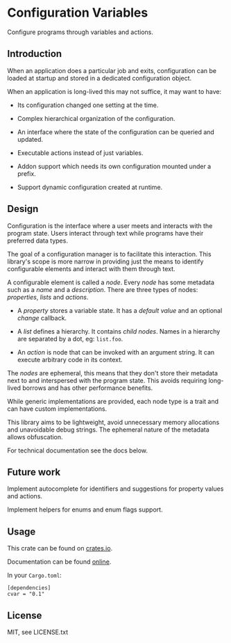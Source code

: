 Configuration Variables
=======================

Configure programs through variables and actions.

## Introduction

When an application does a particular job and exits, configuration can be loaded at startup and stored in a dedicated configuration object.

When an application is long-lived this may not suffice, it may want to have:

* Its configuration changed one setting at the time.

* Complex hierarchical organization of the configuration.

* An interface where the state of the configuration can be queried and updated.

* Executable actions instead of just variables.

* Addon support which needs its own configuration mounted under a prefix.

* Support dynamic configuration created at runtime.

## Design

Configuration is the interface where a user meets and interacts with the program state. Users interact through text while programs have their preferred data types.

The goal of a configuration manager is to facilitate this interaction. This library's scope is more narrow in providing just the means to identify configurable elements and interact with them through text.

A configurable element is called a _node_. Every _node_ has some metadata such as a _name_ and a _description_. There are three types of nodes: _properties_, _lists_ and _actions_.

* A _property_ stores a variable state. It has a _default value_ and an optional _change_ callback.

* A _list_ defines a hierarchy. It contains _child nodes_. Names in a hierarchy are separated by a dot, eg: `list.foo`.

* An _action_ is node that can be invoked with an argument string. It can execute arbitrary code in its context.

The _nodes_ are ephemeral, this means that they don't store their metadata next to and interspersed with the program state. This avoids requiring long-lived borrows and has other performance benefits.

While generic implementations are provided, each node type is a trait and can have custom implementations.

This library aims to be lightweight, avoid unnecessary memory allocations and unavoidable debug strings. The ephemeral nature of the metadata allows obfuscation.

For technical documentation see the docs below.

## Future work

Implement autocomplete for identifiers and suggestions for property values and actions.

Implement helpers for enums and enum flags support.

## Usage

This crate can be found on [crates.io](https://crates.io/crates/cvar).

Documentation can be found [online](https://casualx.github.io/docs/cvar-rs/0.1.0/cvar).

In your `Cargo.toml`:

```
[dependencies]
cvar = "0.1"
```

## License

MIT, see LICENSE.txt
